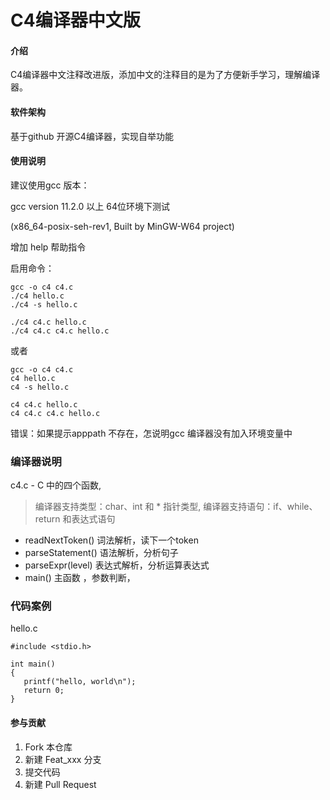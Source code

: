 # C4编译器中文版

#### 介绍
C4编译器中文注释改进版，添加中文的注释目的是为了方便新手学习，理解编译器。

#### 软件架构
基于github 开源C4编译器，实现自举功能



#### 使用说明

建议使用gcc 版本：

gcc version 11.2.0 以上 64位环境下测试

(x86_64-posix-seh-rev1, Built by MinGW-W64 project) 

增加 help 帮助指令

启用命令：

```
gcc -o c4 c4.c
./c4 hello.c
./c4 -s hello.c

./c4 c4.c hello.c
./c4 c4.c c4.c hello.c

```


或者


```
gcc -o c4 c4.c
c4 hello.c
c4 -s hello.c

c4 c4.c hello.c
c4 c4.c c4.c hello.c

```

错误：如果提示apppath 不存在，怎说明gcc 编译器没有加入环境变量中




### 编译器说明

 c4.c - C 中的四个函数,



> 编译器支持类型：char、int 和 * 指针类型,
> 编译器支持语句：if、while、return 和表达式语句

- readNextToken()   词法解析，读下一个token
- parseStatement()  语法解析，分析句子
- parseExpr(level)  表达式解析，分析运算表达式
- main()  主函数 ，参数判断，



### 代码案例

hello.c
```
#include <stdio.h>

int main()
{
   printf("hello, world\n");
   return 0;
}

```


#### 参与贡献

1.  Fork 本仓库
2.  新建 Feat_xxx 分支
3.  提交代码
4.  新建 Pull Request



